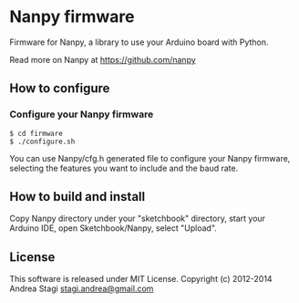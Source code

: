 Nanpy firmware
==============
Firmware for Nanpy, a library to use your Arduino board with Python.

Read more on Nanpy at https://github.com/nanpy

How to configure
----------------
### Configure your Nanpy firmware

	$ cd firmware
	$ ./configure.sh

You can use Nanpy/cfg.h generated file to configure your Nanpy firmware, selecting the features you want to include and the baud rate.

How to build and install
------------------------
Copy Nanpy directory under your "sketchbook" directory, start your Arduino IDE, open Sketchbook/Nanpy, select "Upload".

License
-------
This software is released under MIT License. Copyright (c) 2012-2014 Andrea Stagi <stagi.andrea@gmail.com>